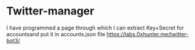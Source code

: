 # Twitter-manager

I have programmed a page through which I can extract Key+Secret for accountsand put it in accounts.json file
https://labs.0xhunter.me/twitter-bot3/
